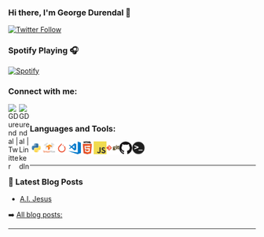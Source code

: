 <!--
**GeorgeDavila/GeorgeDavila** is a ✨ _special_ ✨ repository because its `README.md` (this file) appears on your GitHub profile.
<!-- Formatted based off of https://github.com/codeSTACKr 's profile Readme, go check out his if you want to format your own! Most of the images here are src'd from simpleicons.org/ and github itself, see this video: https://www.youtube.com/watch?v=n6d4KHSKqGk -->

### Hi there, I'm George Durendal 👋

<!-- [![Website](https://img.shields.io/website?label=codeSTACKr.com&style=for-the-badge&url=https%3A%2F%2Fcodestackr.com)](https://codestackr.com) -->
[![Twitter Follow](https://img.shields.io/twitter/follow/GDurendal?color=1DA1F2&logo=twitter&style=for-the-badge)](https://twitter.com/intent/follow?original_referer=https%3A%2F%2Fgithub.com%2FcodeSTACKr&screen_name=GDurendal)

<!--## I'm an A.I. Engineer 
- 🔭 I’m currently working on ...
- 🌱 I’m currently learning ...
- 👯 I’m looking to collaborate on ...
- 🤔 I’m looking for help with ...
- 💬 Ask me about ...
- 📫 How to reach me: ...
- 😄 Pronouns: ...
- ⚡ Fun fact: ...
-->

### Spotify Playing 🎧
[![Spotify](https://novatorem-8y8xp35mu.vercel.app/api/spotify)](https://open.spotify.com/user/1255487149)

### Connect with me:

[<img align="left" alt="GDurendal | Twitter" width="22px" src="https://cdn.jsdelivr.net/npm/simple-icons@v3/icons/twitter.svg" />][twitter]
[<img align="left" alt="GDurendal | LinkedIn" width="22px" src="https://cdn.jsdelivr.net/npm/simple-icons@v3/icons/linkedin.svg" />][linkedin]

<!--
[<img align="left" alt="codeSTACKr.com" width="22px" src="https://raw.githubusercontent.com/iconic/open-iconic/master/svg/globe.svg" />][website] 
[<img align="left" alt="codeSTACKr | YouTube" width="22px" src="https://cdn.jsdelivr.net/npm/simple-icons@v3/icons/youtube.svg" />][youtube]
[<img align="left" alt="codeSTACKr | Instagram" width="22px" src="https://cdn.jsdelivr.net/npm/simple-icons@v3/icons/instagram.svg" />][instagram] 
-->

<br />

### Languages and Tools:

[<img align="left" alt="Python" width="26px" src="https://raw.githubusercontent.com/github/explore/80688e429a7d4ef2fca1e82350fe8e3517d3494d/topics/python/python.png" />][python]
[<img align="left" alt="TensorFlow" width="26px" src="https://raw.githubusercontent.com/github/explore/80688e429a7d4ef2fca1e82350fe8e3517d3494d/topics/tensorflow/tensorflow.png" />][tensorflow]
[<img align="left" alt="PyTorch" width="26px" src="https://github.com/GeorgeDavila/GeorgeDavila/blob/master/pytorch-logo.png?raw=true" />][pytorch]
[<img align="left" alt="Visual Studio Code" width="26px" src="https://raw.githubusercontent.com/github/explore/80688e429a7d4ef2fca1e82350fe8e3517d3494d/topics/visual-studio-code/visual-studio-code.png" />][vscode]
[<img align="left" alt="HTML5" width="26px" src="https://raw.githubusercontent.com/github/explore/80688e429a7d4ef2fca1e82350fe8e3517d3494d/topics/html/html.png" />][HTML5]
[<img align="left" alt="javascript" width="26px" src="https://raw.githubusercontent.com/github/explore/80688e429a7d4ef2fca1e82350fe8e3517d3494d/topics/javascript/javascript.png" />][JavaScript]
[<img align="left" alt="Git" width="26px" src="https://raw.githubusercontent.com/github/explore/80688e429a7d4ef2fca1e82350fe8e3517d3494d/topics/git/git.png" />][git]
[<img align="left" alt="GitHub" width="26px" src="https://raw.githubusercontent.com/github/explore/78df643247d429f6cc873026c0622819ad797942/topics/github/github.png" />][github]
[<img align="left" alt="Terminal" width="26px" src="https://raw.githubusercontent.com/github/explore/80688e429a7d4ef2fca1e82350fe8e3517d3494d/topics/terminal/terminal.png" />][terminal]

<!-- to link to something use this format
[<img align="left" alt="Terminal" width="26px" src=" " />][link defined at bottom]
-->

<br />
<br />

---

### 📕 Latest Blog Posts
- [A.I. Jesus](https://medium.com/@GDurendal/i-created-an-a-i-clone-of-jesus-4263339c327)

➡️ [All blog posts:](https://medium.com/@GDurendal) 

---


<!-- [website]: https://codeSTACKr.com -->
[twitter]: https://twitter.com/GDurendal
<!-- [youtube]: https://youtube.com/codeSTACKr
[instagram]: https://instagram.com/codeSTACKr -->
[linkedin]: https://linkedin.com/in/george-durendal

<!-- Language Icon Links -->
[python]: https://www.python.org/
[tensorflow]: https://www.tensorflow.org/
[pytorch]: https://pytorch.org/
[vscode]: https://code.visualstudio.com/
[HTML5]: https://developer.mozilla.org/en-US/docs/Web/Guide/HTML/HTML5
[javascript]: https://www.javascript.com/
[git]: https://git-scm.com/
[github]: https://github.com/
[terminal]: https://devblogs.microsoft.com/commandline/
